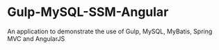 Gulp-MySQL-SSM-Angular
======================

An application to demonstrate the use of Gulp, MySQL, MyBatis, Spring MVC and AngularJS


